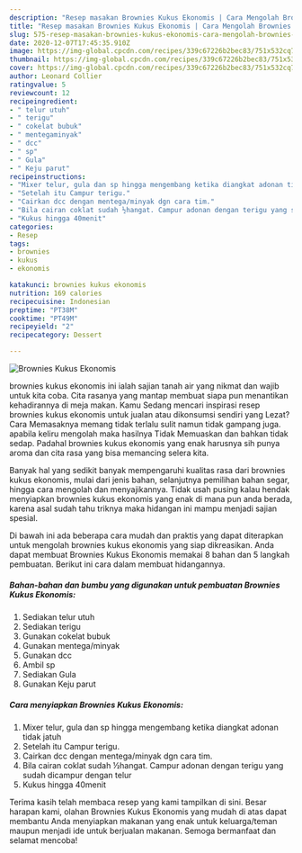 ```yaml
---
description: "Resep masakan Brownies Kukus Ekonomis | Cara Mengolah Brownies Kukus Ekonomis Yang Sedap"
title: "Resep masakan Brownies Kukus Ekonomis | Cara Mengolah Brownies Kukus Ekonomis Yang Sedap"
slug: 575-resep-masakan-brownies-kukus-ekonomis-cara-mengolah-brownies-kukus-ekonomis-yang-sedap
date: 2020-12-07T17:45:35.910Z
image: https://img-global.cpcdn.com/recipes/339c67226b2bec83/751x532cq70/brownies-kukus-ekonomis-foto-resep-utama.jpg
thumbnail: https://img-global.cpcdn.com/recipes/339c67226b2bec83/751x532cq70/brownies-kukus-ekonomis-foto-resep-utama.jpg
cover: https://img-global.cpcdn.com/recipes/339c67226b2bec83/751x532cq70/brownies-kukus-ekonomis-foto-resep-utama.jpg
author: Leonard Collier
ratingvalue: 5
reviewcount: 12
recipeingredient:
- " telur utuh"
- " terigu"
- " cokelat bubuk"
- " mentegaminyak"
- " dcc"
- " sp"
- " Gula"
- " Keju parut"
recipeinstructions:
- "Mixer telur, gula dan sp hingga mengembang ketika diangkat adonan tidak jatuh"
- "Setelah itu Campur terigu."
- "Cairkan dcc dengan mentega/minyak dgn cara tim."
- "Bila cairan coklat sudah ½hangat. Campur adonan dengan terigu yang sudah dicampur dengan telur"
- "Kukus hingga 40menit"
categories:
- Resep
tags:
- brownies
- kukus
- ekonomis

katakunci: brownies kukus ekonomis 
nutrition: 169 calories
recipecuisine: Indonesian
preptime: "PT38M"
cooktime: "PT49M"
recipeyield: "2"
recipecategory: Dessert

---
```



![Brownies Kukus Ekonomis](https://img-global.cpcdn.com/recipes/339c67226b2bec83/751x532cq70/brownies-kukus-ekonomis-foto-resep-utama.jpg)


brownies kukus ekonomis ini ialah sajian tanah air yang nikmat dan wajib untuk kita coba. Cita rasanya yang mantap membuat siapa pun menantikan kehadirannya di meja makan.
Kamu Sedang mencari inspirasi resep brownies kukus ekonomis untuk jualan atau dikonsumsi sendiri yang Lezat? Cara Memasaknya memang tidak terlalu sulit namun tidak gampang juga. apabila keliru mengolah maka hasilnya Tidak Memuaskan dan bahkan tidak sedap. Padahal brownies kukus ekonomis yang enak harusnya sih punya aroma dan cita rasa yang bisa memancing selera kita.

Banyak hal yang sedikit banyak mempengaruhi kualitas rasa dari brownies kukus ekonomis, mulai dari jenis bahan, selanjutnya pemilihan bahan segar, hingga cara mengolah dan menyajikannya. Tidak usah pusing kalau hendak menyiapkan brownies kukus ekonomis yang enak di mana pun anda berada, karena asal sudah tahu triknya maka hidangan ini mampu menjadi sajian spesial.




Di bawah ini ada beberapa cara mudah dan praktis yang dapat diterapkan untuk mengolah brownies kukus ekonomis yang siap dikreasikan. Anda dapat membuat Brownies Kukus Ekonomis memakai 8 bahan dan 5 langkah pembuatan. Berikut ini cara dalam membuat hidangannya.

<!--inarticleads1-->

##### Bahan-bahan dan bumbu yang digunakan untuk pembuatan Brownies Kukus Ekonomis:

1. Sediakan  telur utuh
1. Sediakan  terigu
1. Gunakan  cokelat bubuk
1. Gunakan  mentega/minyak
1. Gunakan  dcc
1. Ambil  sp
1. Sediakan  Gula
1. Gunakan  Keju parut




<!--inarticleads2-->

##### Cara menyiapkan Brownies Kukus Ekonomis:

1. Mixer telur, gula dan sp hingga mengembang ketika diangkat adonan tidak jatuh
1. Setelah itu Campur terigu.
1. Cairkan dcc dengan mentega/minyak dgn cara tim.
1. Bila cairan coklat sudah ½hangat. Campur adonan dengan terigu yang sudah dicampur dengan telur
1. Kukus hingga 40menit




Terima kasih telah membaca resep yang kami tampilkan di sini. Besar harapan kami, olahan Brownies Kukus Ekonomis yang mudah di atas dapat membantu Anda menyiapkan makanan yang enak untuk keluarga/teman maupun menjadi ide untuk berjualan makanan. Semoga bermanfaat dan selamat mencoba!
